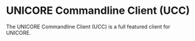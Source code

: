 # UNICORE Commandline Client (UCC)

The UNICORE Commandline Client (UCC) is a full featured
client for UNICORE.

